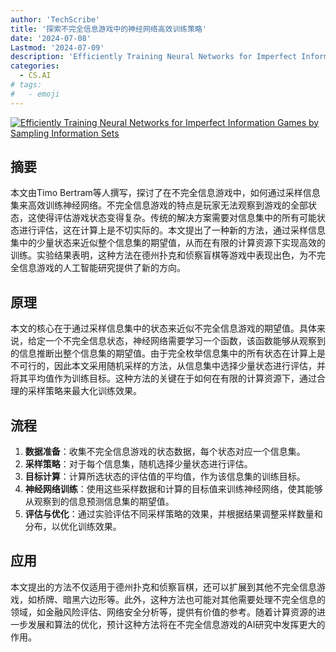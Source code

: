 ```yaml
---
author: 'TechScribe'
title: '探索不完全信息游戏中的神经网络高效训练策略'
date: '2024-07-08'
Lastmod: '2024-07-09'
description: 'Efficiently Training Neural Networks for Imperfect Information Games by Sampling Information Sets'
categories:
  - CS.AI
# tags:
#   - emoji
---
```


[![Efficiently Training Neural Networks for Imperfect Information Games by Sampling Information Sets](https://arxiv-research-1301205113.cos.ap-guangzhou.myqcloud.com/images/2407.05876v1.pdf_0.jpg)](https://arxiv.org/abs/2407.05876v1)

## 摘要

本文由Timo Bertram等人撰写，探讨了在不完全信息游戏中，如何通过采样信息集来高效训练神经网络。不完全信息游戏的特点是玩家无法观察到游戏的全部状态，这使得评估游戏状态变得复杂。传统的解决方案需要对信息集中的所有可能状态进行评估，这在计算上是不切实际的。本文提出了一种新的方法，通过采样信息集中的少量状态来近似整个信息集的期望值，从而在有限的计算资源下实现高效的训练。实验结果表明，这种方法在德州扑克和侦察盲棋等游戏中表现出色，为不完全信息游戏的人工智能研究提供了新的方向。<!--more-->

## 原理

本文的核心在于通过采样信息集中的状态来近似不完全信息游戏的期望值。具体来说，给定一个不完全信息状态，神经网络需要学习一个函数，该函数能够从观察到的信息推断出整个信息集的期望值。由于完全枚举信息集中的所有状态在计算上是不可行的，因此本文采用随机采样的方法，从信息集中选择少量状态进行评估，并将其平均值作为训练目标。这种方法的关键在于如何在有限的计算资源下，通过合理的采样策略来最大化训练效果。

## 流程

1. **数据准备**：收集不完全信息游戏的状态数据，每个状态对应一个信息集。
2. **采样策略**：对于每个信息集，随机选择少量状态进行评估。
3. **目标计算**：计算所选状态的评估值的平均值，作为该信息集的训练目标。
4. **神经网络训练**：使用这些采样数据和计算的目标值来训练神经网络，使其能够从观察到的信息预测信息集的期望值。
5. **评估与优化**：通过实验评估不同采样策略的效果，并根据结果调整采样数量和分布，以优化训练效果。

## 应用

本文提出的方法不仅适用于德州扑克和侦察盲棋，还可以扩展到其他不完全信息游戏，如桥牌、暗黑六边形等。此外，这种方法也可能对其他需要处理不完全信息的领域，如金融风险评估、网络安全分析等，提供有价值的参考。随着计算资源的进一步发展和算法的优化，预计这种方法将在不完全信息游戏的AI研究中发挥更大的作用。